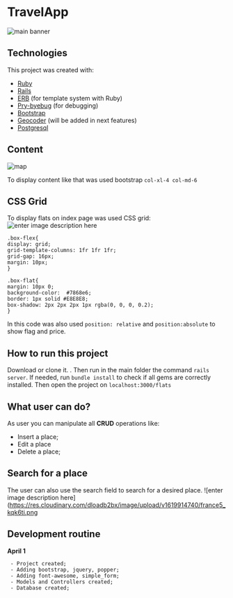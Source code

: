 

# TravelApp

![main banner](https://res.cloudinary.com/dloadb2bx/image/upload/v1619979188/travelApp1_x7mcix.png)


## Technologies
This project was created with:

 - [Ruby](https://www.ruby-lang.org/pt/)
 - [Rails](https://rubygems.org/gems/rails)
 - [ERB](https://ruby-doc.org/stdlib-2.7.1/libdoc/erb/rdoc/ERB.html) (for template system with Ruby)
 - [Pry-byebug](https://rubygems.org/gems/pry-byebug/versions/3.4.0?locale=pt-BR) (for debugging)
 - [Bootstrap](https://getbootstrap.com/)
 - [Geocoder](https://rubygems.org/gems/geocoder/versions/1.3.7?locale=pt-BR) (will be added in next features)
 - [Postgresql](https://www.postgresql.org/)

## Content
![map](https://res.cloudinary.com/dloadb2bx/image/upload/v1619979154/travelApp3_vngdhv.png)

To display content like that was used bootstrap `col-xl-4 col-md-6`
## CSS Grid

To display flats on index page was used CSS grid:
![enter image description here](https://res.cloudinary.com/dloadb2bx/image/upload/v1619979188/travelApp4_miwocf.png)
   ```
.box-flex{
  display: grid;
  grid-template-columns: 1fr 1fr 1fr;
  grid-gap: 16px;
  margin: 10px;
}

.box-flat{
  margin: 10px 0;
  background-color:  #7868e6;
  border: 1px solid #E8E8E8;
  box-shadow: 2px 2px 2px 1px rgba(0, 0, 0, 0.2);
}
```
In this code was also used `position: relative` and `position:absolute` to show flag and price.

## How to run this project
Download or clone it. . Then run in the main folder the command `rails server`. If needed, run `bundle install` to check if all gems are correctly installed. Then open the project on `localhost:3000/flats`


## What user can do?
As user you can manipulate all **CRUD** operations like:

 - Insert a place;
 - Edit a place
 - Delete a place;

## Search for a place
The user can also use the search field to search for a desired place.
![enter image description here](https://res.cloudinary.com/dloadb2bx/image/upload/v1619914740/france5_kqk6ti.png

## Development routine

 **April 1**

     - Project created;
     - Adding bootstrap, jquery, popper;
     - Adding font-awesome, simple_form;
     - Models and Controllers created;
     - Database created;


